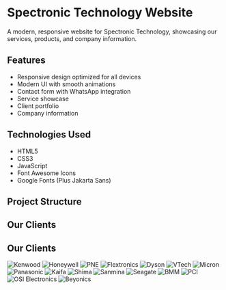 # Spectronic Technology Website

A modern, responsive website for Spectronic Technology, showcasing our services, products, and company information.

## Features

- Responsive design optimized for all devices
- Modern UI with smooth animations
- Contact form with WhatsApp integration
- Service showcase
- Client portfolio
- Company information

## Technologies Used

- HTML5
- CSS3
- JavaScript
- Font Awesome Icons
- Google Fonts (Plus Jakarta Sans)

## Project Structure


## Our Clients

## Our Clients

![Kenwood](images/clients/kenwood.png) ![Honeywell](images/clients/honeywell.jpg) ![PNE](images/clients/pne.jpg) ![Flextronics](images/clients/flextronics.png)
![Dyson](images/clients/dyson.png) ![VTech](images/clients/vrtech.png) ![Micron](images/clients/micron.png) ![Panasonic](images/clients/panasonic.png)
![Kaifa](images/clients/kaifa.jpg) ![Shima](images/clients/shima.jpg) ![Sanmina](images/clients/sanmina.png) ![Seagate](images/clients/seagate.png)
![BMM](images/clients/bmm.png) ![PCI](images/clients/pci.png) ![OSI Electronics](images/clients/osi.png) ![Beyonics](images/clients/beyonics.png)
